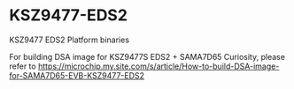 # KSZ9477-EDS2
KSZ9477 EDS2 Platform binaries

For building DSA image for KSZ9477S EDS2 + SAMA7D65 Curiosity, please refer to https://microchip.my.site.com/s/article/How-to-build-DSA-image-for-SAMA7D65-EVB-KSZ9477-EDS2
